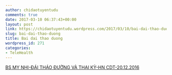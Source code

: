 ```yaml
---
author: chidaotuyentudu
comments: true
date: 2017-03-10 06:37:43+00:00
layout: post
link: https://chidaotuyentudu.wordpress.com/2017/03/10/bai-dai-thao-duong/
slug: bai-dai-thao-duong
title: Bai dai thao duong
wordpress_id: 271
categories:
- TeleHealth
---
```


[BS MY NHI-ĐÁI THÁO ĐƯỜNG VÀ THAI KỲ-HN CDT-20.12.2016](https://chidaotuyentudu.files.wordpress.com/2017/03/bs-my-nhi-c491c3a1i-thc3a1o-c491c6b0e1bb9dng-vc3a0-thai-ke1bbb3-hn-cdt-20-12-2016.pptx)
